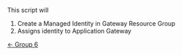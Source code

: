 This script will 

1. Create a Managed Identity in Gateway Resource Group
2. Assigns identity to Application Gateway 


[&larr; Group 6](https://github.com/sudheeranguluri/AzureARM#group-6)